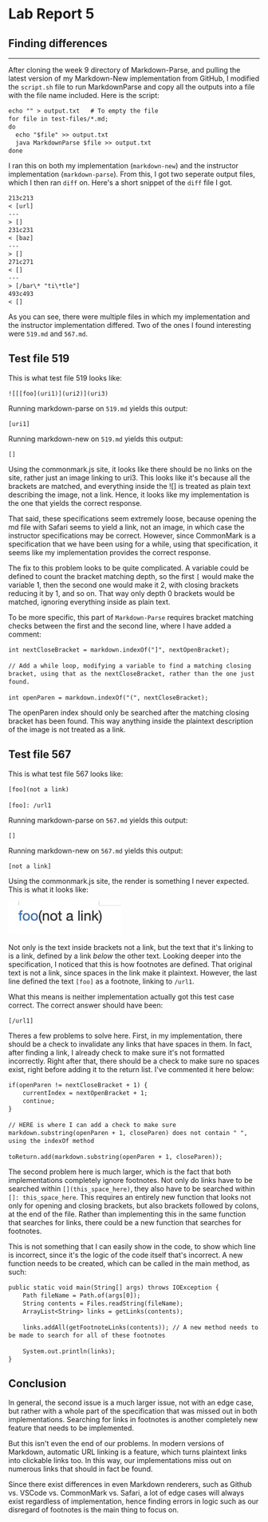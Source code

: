 # Lab Report 5

## Finding differences
---

After cloning the week 9 directory of Markdown-Parse, and pulling the latest version of my Markdown-New implementation from GitHub, I modified the `script.sh` file to run MarkdownParse and copy all the outputs into a file with the file name included. Here is the script:

```
echo "" > output.txt   # To empty the file
for file in test-files/*.md;
do
  echo "$file" >> output.txt
  java MarkdownParse $file >> output.txt
done
```

I ran this on both my implementation (`markdown-new`) and the instructor implementation (`markdown-parse`). From this, I got two seperate output files, which I then ran `diff` on. Here's a short snippet of the `diff` file I got.

```
213c213
< [url]
---
> []
231c231
< [baz]
---
> []
271c271
< []
---
> [/bar\* "ti\*tle"]
493c493
< []
```

As you can see, there were multiple files in which my implementation and the instructor implementation differed. Two of the ones I found interesting were `519.md` and `567.md`. 

## Test file 519

This is what test file 519 looks like:
```
![[[foo](uri1)](uri2)](uri3)
```

Running markdown-parse on `519.md` yields this output:
```
[uri1]
```

Running markdown-new on `519.md` yields this output:
```
[]
```

Using the commonmark.js site, it looks like there should be no links on the site, rather just an image linking to uri3. This looks like it's because all the brackets are matched, and everything inside the ![] is treated as plain text describing the image, not a link. Hence, it looks like my implementation is the one that yields the correct response. 

That said, these specifications seem extremely loose, because opening the md file with Safari seems to yield a link, not an image, in which case the instructor specifications may be correct. However, since CommonMark is a specification that we have been using for a while, using that specification, it seems like my implementation provides the correct response.

The fix to this problem looks to be quite complicated. A variable could be defined to count the bracket matching depth, so the first `[` would make the variable 1, then the second one would make it 2, with closing brackets reducing it by 1, and so on. That way only depth 0 brackets would be matched, ignoring everything inside as plain text.

To be more specific, this part of `Markdown-Parse` requires bracket matching checks between the first and the second line, where I have added a comment:
```
int nextCloseBracket = markdown.indexOf("]", nextOpenBracket);

// Add a while loop, modifying a variable to find a matching closing bracket, using that as the nextCloseBracket, rather than the one just found.

int openParen = markdown.indexOf("(", nextCloseBracket);
```

The openParen index should only be searched after the matching closing bracket has been found. This way anything inside the plaintext description of the image is not treated as a link. 

## Test file 567

This is what test file 567 looks like:
```
[foo](not a link)

[foo]: /url1
```

Running markdown-parse on `567.md` yields this output:
```
[]
```

Running markdown-new on `567.md` yields this output:
```
[not a link]
```

Using the commonmark.js site, the render is something I never expected. This is what it looks like:

![image](lab5image1.png)

Not only is the text inside brackets not a link, but the text that it's linking to is a link, defined by a link _below_ the other text. Looking deeper into the specification, I noticed that this is how footnotes are defined. That original text is not a link, since spaces in the link make it plaintext. However, the last line defined the text `[foo]` as a footnote, linking to `/url1`.

What this means is neither implementation actually got this test case correct. The correct answer should have been:
```
[/url1]
```

Theres a few problems to solve here. First, in my implementation, there should be a check to invalidate any links that have spaces in them. In fact, after finding a link, I already check to make sure it's not formatted incorrectly. Right after that, there should be a check to make sure no spaces exist, right before adding it to the return list. I've commented it here below:
```
if(openParen != nextCloseBracket + 1) {
    currentIndex = nextOpenBracket + 1;
    continue;
}

// HERE is where I can add a check to make sure markdown.substring(openParen + 1, closeParen) does not contain " ", using the indexOf method

toReturn.add(markdown.substring(openParen + 1, closeParen));
```

The second problem here is much larger, which is the fact that both implementations completely ignore footnotes. Not only do links have to be searched within `[](this_space_here)`, they also have to be searched within `[]: this_space_here`. This requires an entirely new function that looks not only for opening and closing brackets, but also brackets followed by colons, at the end of the file. Rather than implementing this in the same function that searches for links, there could be a new function that searches for footnotes. 

This is not something that I can easily show in the code, to show which line is incorrect, since it's the logic of the code itself that's incorrect. A new function needs to be created, which can be called in the main method, as such:
```
public static void main(String[] args) throws IOException {
    Path fileName = Path.of(args[0]);
    String contents = Files.readString(fileName);
    ArrayList<String> links = getLinks(contents);

    links.addAll(getFootnoteLinks(contents)); // A new method needs to be made to search for all of these footnotes

    System.out.println(links);
}
```

## Conclusion

In general, the second issue is a much larger issue, not with an edge case, but rather with a whole part of the specification that was missed out in both implementations. Searching for links in footnotes is another completely new feature that needs to be implemented. 

But this isn't even the end of our problems. In modern versions of Markdown, automatic URL linking is a feature, which turns plaintext links into clickable links too. In this way, our implementations miss out on numerous links that should in fact be found.

Since there exist differences in even Markdown renderers, such as Github vs. VSCode vs. CommonMark vs. Safari, a lot of edge cases will always exist regardless of implementation, hence finding errors in logic such as our disregard of footnotes is the main thing to focus on.